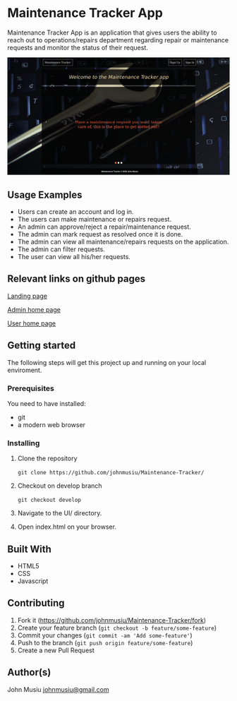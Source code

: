 # Maintenance Tracker App

Maintenance Tracker App is an application that gives users the ability to reach out to operations/repairs department regarding repair or maintenance requests and monitor the status of their request.

![index.html](https://github.com/johnmusiu/Maintenance-Tracker/blob/ch-update-readme-157898693/landingpage.png)

## Usage Examples

- Users can create an account and log in.
- The users can make maintenance or repairs request.
- An admin can approve/reject a repair/maintenance request.
- The admin can mark request as resolved once it is done.
- The admin can view all maintenance/repairs requests on the application.
- The admin can filter requests.
- The user can view all his/her requests.

## Relevant links on github pages

[Landing page](https://johnmusiu.github.io/Maintenance-Tracker/UI/templates/)

[Admin home page](https://johnmusiu.github.io/Maintenance-Tracker/UI/templates/home-admin.html)

[User home page](https://johnmusiu.github.io/Maintenance-Tracker/UI/templates/home-user.html)

## Getting started

The following steps will get this project up and running on your local enviroment.

### Prerequisites

You need to have installed:

- git
- a modern web browser

### Installing

1. Clone the repository

    ```git clone https://github.com/johnmusiu/Maintenance-Tracker/```
2. Checkout on develop branch

    ```git checkout develop```
3. Navigate to the UI/ directory.
4. Open index.html on your browser.

## Built With

- HTML5
- CSS
- Javascript

## Contributing

1. Fork it (https://github.com/johnmusiu/Maintenance-Tracker/fork)
2. Create your feature branch (```git checkout -b feature/some-feature```)
3. Commit your changes (```git commit -am 'Add some-feature'```)
4. Push to the branch (```git push origin feature/some-feature```)
5. Create a new Pull Request

## Author(s)

John Musiu johnmusiu@gmail.com
